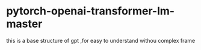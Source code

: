# pytorch-openai-transformer-lm-master
 this is a base structure of gpt ,for easy to understand withou complex frame
